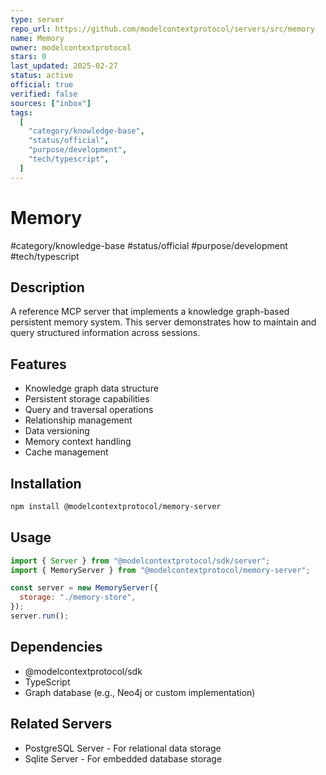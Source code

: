 ```yaml
---
type: server
repo_url: https://github.com/modelcontextprotocol/servers/src/memory
name: Memory
owner: modelcontextprotocol
stars: 0
last_updated: 2025-02-27
status: active
official: true
verified: false
sources: ["inbox"]
tags:
  [
    "category/knowledge-base",
    "status/official",
    "purpose/development",
    "tech/typescript",
  ]
---
```


# Memory

#category/knowledge-base #status/official #purpose/development #tech/typescript

## Description

A reference MCP server that implements a knowledge graph-based persistent memory system. This server demonstrates how to maintain and query structured information across sessions.

## Features

- Knowledge graph data structure
- Persistent storage capabilities
- Query and traversal operations
- Relationship management
- Data versioning
- Memory context handling
- Cache management

## Installation

```bash
npm install @modelcontextprotocol/memory-server
```

## Usage

```javascript
import { Server } from "@modelcontextprotocol/sdk/server";
import { MemoryServer } from "@modelcontextprotocol/memory-server";

const server = new MemoryServer({
  storage: "./memory-store",
});
server.run();
```

## Dependencies

- @modelcontextprotocol/sdk
- TypeScript
- Graph database (e.g., Neo4j or custom implementation)

## Related Servers

- PostgreSQL Server - For relational data storage
- Sqlite Server - For embedded database storage
